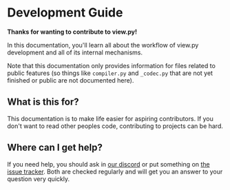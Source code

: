 # Development Guide

**Thanks for wanting to contribute to view.py!**

In this documentation, you'll learn all about the workflow of view.py development and all of its internal mechanisms.

Note that this documentation only provides information for files related to public features (so things like `compiler.py` and `_codec.py` that are not yet finished or public are not documented here).

## What is this for?

This documentation is to make life easier for aspiring contributors. If you don't want to read other peoples code, contributing to projects can be hard.

## Where can I get help?

If you need help, you should ask in [our discord](https://discord.gg/tZAfuWAbm2) or put something on [the issue tracker](https://github.com/ZeroIntensity/view.py/issues). Both are checked regularly and will get you an answer to your question very quickly. 
